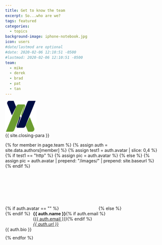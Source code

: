 ```yaml
---
title: Get to know the team
excerpt: So...who are we?
tags: featured
categories:
  - topics
background-image: iphone-notebook.jpg
icon: users
#date/lastmod are optional
#date: 2020-02-06 12:10:51 -0500
#lastmod: 2020-02-06 12:10:51 -0500
team:
  - mike
  - derek
  - brad
  - pat
  - tan
---
```


<div class="row">
  <div class="col-md-4" markdown="1">
  <img height="100px" class="center-block" src="../images/logo.png">
  </div>
  <div class="col-md-8" markdown="1">
  {{ site.closing-para }}
  </div>
</div>

{% for member in page.team %}
{% assign auth = site.data.authors[member] %}
{% assign test1 = auth.avatar | slice: 0,4 %}
{% if test1 == "http" %}
{%   assign pic = auth.avatar %}
{% else %}
{%   assign pic = auth.avatar | prepend: "/images/" | prepend: site.baseurl %}
{% endif %}
<div class="author" style="margin-bottom:10px">
  {% if auth.avatar == "" %}
  <div style="display:inline-block;border-radius:7px;overflow:hidden;height:120px;width:120px;background-size:100px;"><span class="icon fa-user styleN"></span></div>
  {% else %}
  <div style="display:inline-block;border-radius:7px;overflow:hidden;height:120px;width:120px;background:url({{ pic }});background-size:100px;"></div>
  {% endif %}
  <div style="display:inline-block;padding-left:5px;vertical-align:top;"><b>{{
    auth.name }}</b>{% if auth.email %}<br />(<a href="mailto:{{ auth.email }}">{{ auth.email }}</a>){% endif %}<br
    /><i><a href="{{ auth.url }}" target="_blank">{{ auth.url }}</a></i>
  </div>
  <div class="auth-desc">{{ auth.bio }}</div>
</div>
{% endfor %}

